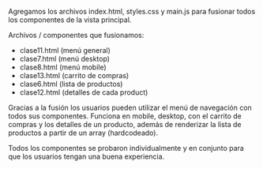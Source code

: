 Agregamos los archivos index.html, styles.css y main.js para fusionar todos los componentes de la vista principal.

Archivos / componentes que fusionamos:

- clase11.html (menú general)
- clase7.html (menú desktop)
- clase8.html (menú mobile)
- clase13.html (carrito de compras)
- clase6.html (lista de productos)
- clase12.html (detalles de cada product)

Gracias a la fusión los usuarios pueden utilizar el menú de navegación con todos sus componentes. Funciona en mobile, desktop, con el carrito de compras y los detalles de un producto, además de renderizar la lista de productos a partir de un array (hardcodeado).

Todos los componentes se probaron individualmente y en conjunto para que los usuarios tengan una buena experiencia.
